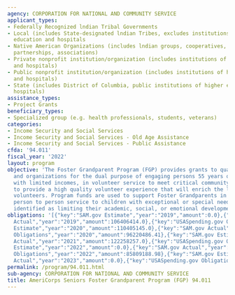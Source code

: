 ```yaml
---
agency: CORPORATION FOR NATIONAL AND COMMUNITY SERVICE
applicant_types:
- Federally Recognized lndian Tribal Governments
- Local (includes State-designated lndian Tribes, excludes institutions of higher
  education and hospitals
- Native American Organizations (includes lndian groups, cooperatives, corporations,
  partnerships, associations)
- Private nonprofit institution/organization (includes institutions of higher education
  and hospitals)
- Public nonprofit institution/organization (includes institutions of higher education
  and hospitals)
- State (includes District of Columbia, public institutions of higher education and
  hospitals)
assistance_types:
- Project Grants
beneficiary_types:
- Specialized group (e.g. health professionals, students, veterans)
categories:
- Income Security and Social Services
- Income Security and Social Services - Old Age Assistance
- Income Security and Social Services - Public Assistance
cfda: '94.011'
fiscal_year: '2022'
layout: program
objective: 'The Foster Grandparent Program (FGP) provides grants to qualified agencies
  and organizations for the dual purpose of engaging persons 55 years of age or older,
  with limited incomes, in volunteer service to meet critical community needs; and
  to provide a high quality volunteer experience that will enrich the lives of the
  volunteers. Program funds are used to support Foster Grandparents in providing supportive,
  person to person service to children with exceptional or special needs or in circumstances
  identified as limiting their academic, social, or emotional development. '
obligations: '[{"key":"SAM.gov Estimate","year":"2019","amount":0.0},{"key":"SAM.gov
  Actual","year":"2019","amount":106406414.0},{"key":"USASpending.gov Obligations","year":"2019","amount":103187226.69},{"key":"SAM.gov
  Estimate","year":"2020","amount":110405145.0},{"key":"SAM.gov Actual","year":"2020","amount":106669845.0},{"key":"USASpending.gov
  Obligations","year":"2020","amount":96220486.41},{"key":"SAM.gov Estimate","year":"2021","amount":122258257.0},{"key":"SAM.gov
  Actual","year":"2021","amount":122258257.0},{"key":"USASpending.gov Obligations","year":"2021","amount":110956622.46},{"key":"SAM.gov
  Estimate","year":"2022","amount":0.0},{"key":"SAM.gov Actual","year":"2022","amount":93659214.0},{"key":"USASpending.gov
  Obligations","year":"2022","amount":85809188.98},{"key":"SAM.gov Estimate","year":"2023","amount":100917256.0},{"key":"SAM.gov
  Actual","year":"2023","amount":0.0},{"key":"USASpending.gov Obligations","year":"2023","amount":87381486.91}]'
permalink: /program/94.011.html
sub-agency: CORPORATION FOR NATIONAL AND COMMUNITY SERVICE
title: AmeriCorps Seniors Foster Grandparent Program (FGP) 94.011
---
```

